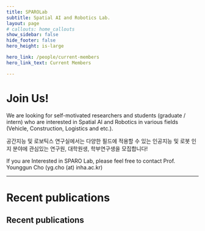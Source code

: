 ```yaml
---
title: SPAROLab
subtitle: Spatial AI and Robotics Lab.
layout: page
# callouts: home_callouts
show_sidebar: false
hide_footer: false
hero_height: is-large

hero_link: /people/current-members
hero_link_text: Current Members

---
```


# Join Us!
We are looking for self-motivated researchers and students (graduate / intern) who are interested in
Spatial AI and Robotics in various fields (Vehicle, Construction, Logistics and etc.).

공간지능 및 로보틱스 연구실에서는 다양한 필드에 적용할 수 있는
인공지능 및 로봇 인지 분야에 관심있는 연구원, 대학원생, 학부연구생을 모집합니다! 

If you are Interested in SPARO Lab, please feel free to contact Prof. Younggun Cho (yg.cho (at) inha.ac.kr)

---

# Recent publications
Recent publications
---




<!-- ## News
* [Feb. 2025] Hogyun received outstanding research awards at Inha Univ. (Excellence of journal publication and Most-applied patent). Congrats!
* [Feb. 2025] Jiyun received AFCV award at KRoC 2025. [Congrats](http://m.irobotnews.com/news/articleView.html?idxno=37582)! 
* [Feb. 2025] Miryeong  and Jiyun joined our lab. Welcome!
* [Jan. 2025] Two papers (Diter++ and PoLaRIS) are accepted at ICRA 2025! Congrats Jiwon, Dongjin, and Juwon!
* [Oct. 2024] One paper about underwater image enhancement and depth estimation (TRIDENT) has been accepted by IEEE Sensors Journal. Congrats Geonmo!
* [Sep. 2024] One paper about RADAR-based localization (Referee) is accepted by IEEE Robotics and Automation Letters (RA-L). Congrats Byunghee and Hogyun!
* [Aug. 2024] One paper about LiDAR-based localization (Solid) is accepted by IEEE Robotics and Automation Letters (RA-L). Congrats Hogyun!
* [July. 2024] Juwon, Euncheol, Minho, and Gihyeon won the competition at Hanhwa Aerospace for the future tech challenge!
* [June. 2024] Gihyeon and Dongjin received the best paper award at ICROS 2024! Congrats!
* [May. 2024] Uni-mapper received the best research award (3rd prize) at ICRA 2024 Construction Robotics Workshop! Congrats!
* [Feb. 2024] One paper  is accepted to ICRA 2024!
* [Jan. 2024] One paper is accepted by IEEE Sensors Letters!
* [Nov. 2023] One paper is accepted by IEEE Sensors Journal!
* [Nov. 2023] Our lab (4-luca team) won the industry-academia collaboration challenge (한국산업기술진흥원장상. Ranked in the Top 20 teams out of 489 teams)
* [Oct. 2023] Ugrad. Autonomous Driving Team (VI2RE) received an excellent algorithm award (우수 알고리즘 상) from the Virtual Seoul Driving Challenge.  (7th-8th rank among 70 teams)
* [Oct. 2023] SPARO Lab won a big grant from NRF-STEAM (미래유망융합기술파이오니어)
* [Jun. 2023] Ugrad. project received the Excellent paper award (우수논문상) in ICROS 2023! Congrats!
* [Mar. 2023] Six members joined SPARO Lab! Hogyun, Seungjun, Seokhwan, Byunghee, Euncheol, and Jungwoo welcome!
* [Feb. 2023] Three papers are accepted to ICRA 2023 (2 Regular, 1 RA-L)
* [Jan. 2023] One paper is accepted to Sensors
* [Jan. 2023] Gilhwan got scholarship from Hyundai Motors Company. 
* [Dec. 2022]NeRd-four team (Jooyong, Gilhwan, Geonmo, and Juhui) won the embedded software competition! Congrats!
* [Aug. 2022] One paper is accepted to T-ITS (Nonparametric background model-based LiDAR SLAM)
* [Aug. 2022] Gilhwan join SPARO Lab! Welcome!
* [Jun. 2022] SPARO Lab (with HD-DNA Lab.) won a big grant from NRF (NRF Basic Research Lab. 기초연구실)
* [Jun. 2022] Prof. Cho receives 우수신진연구자상 at ICROS 2022
* [Jun. 2022] Prof. Cho presents at ICROS (제어로봇시스템학회) 2022
* [Jul. 2022]  Seungjun and Seokhwan receive the Excellent paper award (우수논문상)! Congrats!
* [Apr. 2022] SPARO Lab won a big grant from IITP (Deep Total Recall: Continual Learning for Human-Like Recall of Artificial Neural Networks )
* [Apr. 2022] SPARO Lab started the joint project (Industry-academy collaboration, Partner: Neubility)
* [Apr. 2022] One paper is accepted to RA-L (Vivid++)
* [Mar. 2022] Geonmo, Jooyong, and Juhui joined SPARO Lab! Welcome! -->

